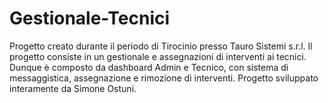 # Gestionale-Tecnici
Progetto creato durante il periodo di Tirocinio presso Tauro Sistemi s.r.l.
Il progetto consiste in un gestionale e assegnazioni di interventi ai tecnici.
Dunque è composto da dashboard Admin e Tecnico, con sistema di messaggistica, assegnazione e rimozione di interventi.
Progetto sviluppato interamente da Simone Ostuni.
